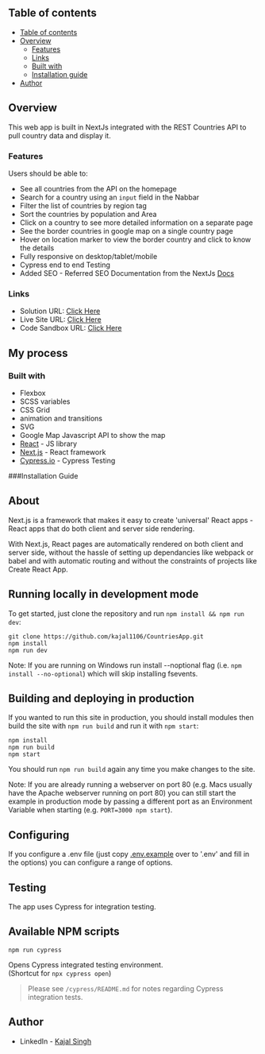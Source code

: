 ## Table of contents

- [Table of contents](#table-of-contents)
- [Overview](#overview)
  - [Features](#features)
  - [Links](#links)
  - [Built with](#built-with)
  - [Installation guide](#installation-guide)
- [Author](#author)

## Overview

This web app is built in NextJs integrated with the REST Countries API to pull country data and display it.

### Features

Users should be able to:

- See all countries from the API on the homepage
- Search for a country using an `input` field in the Nabbar
- Filter the list of countries by region tag
- Sort the countries by population and Area
- Click on a country to see more detailed information on a separate page
- See the border countries in google map on a single country page
- Hover on location marker to view the border country and click to know the details
- Fully responsive on desktop/tablet/mobile
- Cypress end to end Testing
- Added SEO - Referred SEO Documentation from the NextJs [Docs](https://nextjs.org/learn/seo/introduction-to-seo)

### Links

- Solution URL: [Click Here](https://github.com/kajal1106/CountriesApp)
- Live Site URL: [Click Here](https://countries-app-dun.vercel.app/countries)
- Code Sandbox URL: [Click Here](https://codesandbox.io/s/unruffled-hugle-wsjb0t)

## My process

### Built with

- Flexbox
- SCSS variables
- CSS Grid
- animation and transitions
- SVG
- Google Map Javascript API to show the map
- [React](https://reactjs.org/) - JS library
- [Next.js](https://nextjs.org/) - React framework
- [Cypress.io](https://www.cypress.io/) - Cypress Testing

###Installation Guide

## About

Next.js is a framework that makes it easy to create 'universal' React apps - React apps that do both client and server side rendering.

With Next.js, React pages are automatically rendered on both client and server side, without the hassle of setting up dependancies like webpack or babel and with automatic routing and without the constraints of projects like Create React App.

## Running locally in development mode

To get started, just clone the repository and run `npm install && npm run dev`:

    git clone https://github.com/kajal1106/CountriesApp.git
    npm install
    npm run dev

Note: If you are running on Windows run install --noptional flag (i.e. `npm install --no-optional`) which will skip installing fsevents.

## Building and deploying in production

If you wanted to run this site in production, you should install modules then build the site with `npm run build` and run it with `npm start`:

    npm install
    npm run build
    npm start

You should run `npm run build` again any time you make changes to the site.

Note: If you are already running a webserver on port 80 (e.g. Macs usually have the Apache webserver running on port 80) you can still start the example in production mode by passing a different port as an Environment Variable when starting (e.g. `PORT=3000 npm start`).

## Configuring

If you configure a .env file (just copy [.env.example](https://github.com/kajal1106/CountriesApp/blob/master/.env.local.example) over to '.env' and fill in the options) you can configure a range of options.

## Testing

The app uses Cypress for integration testing.

## Available NPM scripts

```
npm run cypress
```

Opens Cypress integrated testing environment.<br />
(Shortcut for `npx cypress open`)

> Please see `/cypress/README.md` for notes regarding Cypress integration tests.

## Author

- LinkedIn - [Kajal Singh](https://www.linkedin.com/in/singhkajal/)
